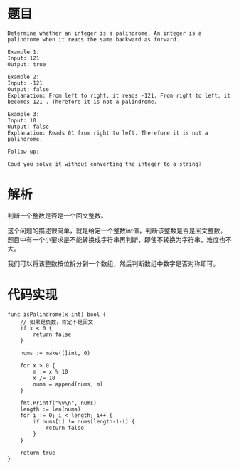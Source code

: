 # 题目
```
Determine whether an integer is a palindrome. An integer is a palindrome when it reads the same backward as forward.

Example 1:
Input: 121
Output: true

Example 2:
Input: -121
Output: false
Explanation: From left to right, it reads -121. From right to left, it becomes 121-. Therefore it is not a palindrome.

Example 3:
Input: 10
Output: false
Explanation: Reads 01 from right to left. Therefore it is not a palindrome.

Follow up:

Coud you solve it without converting the integer to a string?
```

# 解析
判断一个整数是否是一个回文整数。

这个问题的描述很简单，就是给定一个整数int值，判断该整数是否是回文整数。题目中有一个小要求是不能转换成字符串再判断，即使不转换为字符串，难度也不大。

我们可以将该整数按位拆分到一个数组，然后判断数组中数字是否对称即可。

# 代码实现

```golang
func isPalindrome(x int) bool {
	// 如果是负数，肯定不是回文
	if x < 0 {
		return false
	}

	nums := make([]int, 0)

	for x > 0 {
		m := x % 10
		x /= 10
		nums = append(nums, m)
	}

	fmt.Printf("%v\n", nums)
	length := len(nums)
	for i := 0; i < length; i++ {
		if nums[i] != nums[length-1-i] {
			return false
		}
	}

	return true
}

```